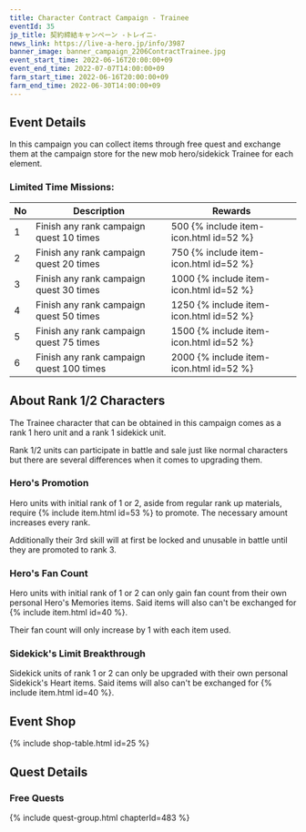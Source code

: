 ```yaml
---
title: Character Contract Campaign - Trainee
eventId: 35
jp_title: 契約締結キャンペーン -トレイニ-
news_link: https://live-a-hero.jp/info/3987
banner_image: banner_campaign_2206ContractTrainee.jpg
event_start_time: 2022-06-16T20:00:00+09
event_end_time: 2022-07-07T14:00:00+09
farm_start_time: 2022-06-16T20:00:00+09
farm_end_time: 2022-06-30T14:00:00+09
---
```


## Event Details

In this campaign you can collect items through free quest and exchange them at the campaign store for the new mob hero/sidekick Trainee for each element.

### Limited Time Missions: 

| No | Description | Rewards |
|----|-----------------------------------------------------------|----------------|
| 1  | Finish any rank campaign quest 10 times | 500 {% include item-icon.html id=52 %} |
| 2  | Finish any rank campaign quest 20 times | 750 {% include item-icon.html id=52 %} |
| 3  | Finish any rank campaign quest 30 times | 1000 {% include item-icon.html id=52 %} |
| 4  | Finish any rank campaign quest 50 times | 1250 {% include item-icon.html id=52 %} |
| 5  | Finish any rank campaign quest 75 times | 1500 {% include item-icon.html id=52 %} |
| 6  | Finish any rank campaign quest 100 times | 2000 {% include item-icon.html id=52 %} |

## About Rank 1/2 Characters

The Trainee character that can be obtained in this campaign comes as a rank 1 hero unit and a rank 1 sidekick unit.

Rank 1/2 units can participate in battle and sale just like normal characters but there are several differences when it comes to upgrading them.

### Hero's Promotion

Hero units with initial rank of 1 or 2, aside from regular rank up materials, require {% include item.html id=53 %} to promote. The necessary amount increases every rank.

Additionally their 3rd skill will at first be locked and unusable in battle until they are promoted to rank 3.

### Hero's Fan Count

Hero units with initial rank of 1 or 2 can only gain fan count from their own personal Hero's Memories items. Said items will also can't be exchanged for {% include item.html id=40 %}.

Their fan count will only increase by 1 with each item used.

### Sidekick's Limit Breakthrough

Sidekick units of rank 1 or 2 can only be upgraded with their own personal Sidekick's Heart items. Said items will also can't be exchanged for {% include item.html id=40 %}.

## Event Shop

{% include shop-table.html id=25 %}

## Quest Details

### Free Quests

{% include quest-group.html chapterId=483 %}
